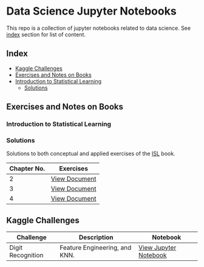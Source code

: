 # Data Science Jupyter Notebooks

This repo is a collection of jupyter notebooks related to data science. See [index](#index) section for list of content. 

## Index
* [Kaggle Challenges](#kaggle-challenges)
* [Exercises and Notes on Books](#exercises-and-notes-on-books)
 * [Introduction to Statistical Learning](#introduction-to-statistical-learning)
   * [Solutions](#Solutions)


## Exercises and Notes on Books
### Introduction to Statistical Learning

### Solutions
Solutions to both conceptual and applied exercises of the [ISL](http://www-bcf.usc.edu/~gareth/ISL/index.html) book. 

|Chapter No. |                                                                               Exercises                                            |  
|------------|------------------------------------------------------------------------------------------------------------------------------------|
|2           | [View Document](http://rpubs.com/evertonjlima/191170)       |
|3           | [View Document](http://rpubs.com/evertonjlima/191172) |
|4           | [View Document](http://nbviewer.jupyter.org/github/evertonjlima/Notebooks/blob/master/ISLR/Exercises/Ch4-Exercises.ipynb) | 


## Kaggle Challenges


| Challenge          | Description                                          | Notebook  |
|--------------------|------------------------------------------------------|-----------|
| Digit Recognition  | Feature Engineering, and KNN.       |[View Jupyter Notebook](https://nbviewer.jupyter.org/github/evertonjlima/Kaggle/blob/master/Digit-Recognizer/digit-recognizer.ipynb) |

